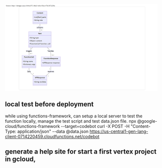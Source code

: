 ![Alt text](image.png)

## local test before deployment
while using functions-framework, can setup a local server to test the function locally,
manage the test script and test data.json file.
npx @google-cloud/functions-framework --target=codebot
curl -X POST -H "Content-Type: application/json" --data @data.json https://us-central1-gen-lang-client-0714220459.cloudfunctions.net/codebot


## generate a help site for start a first vertex project in gcloud, 
